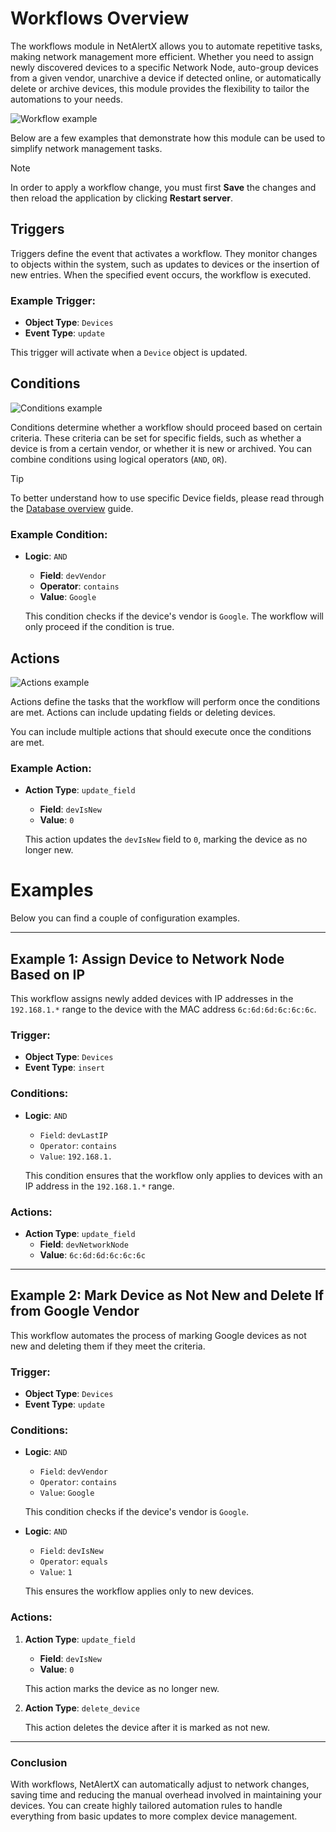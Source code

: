 # Workflows Overview

The workflows module in NetAlertX allows you to automate repetitive tasks, making network management more efficient. Whether you need to assign newly discovered devices to a specific Network Node, auto-group devices from a given vendor, unarchive a device if detected online, or automatically delete or archive devices, this module provides the flexibility to tailor the automations to your needs.

![Workflow example](./img/WORKFLOWS/workflows.png)

Below are a few examples that demonstrate how this module can be used to simplify network management tasks.

> [!NOTE] 
> In order to apply a workflow change, you must first **Save** the changes and then reload the application by clicking **Restart server**.

## Triggers

Triggers define the event that activates a workflow. They monitor changes to objects within the system, such as updates to devices or the insertion of new entries. When the specified event occurs, the workflow is executed.

### Example Trigger:
- **Object Type**: `Devices`
- **Event Type**: `update`
  
This trigger will activate when a `Device` object is updated.

## Conditions

![Conditions example](./img/WORKFLOWS/conditions.png)

Conditions determine whether a workflow should proceed based on certain criteria. These criteria can be set for specific fields, such as whether a device is from a certain vendor, or whether it is new or archived. You can combine conditions using logical operators (`AND`, `OR`).

> [!TIP]
> To better understand how to use specific Device fields, please read through the [Database overview](./DATABASE.md) guide.

### Example Condition:
- **Logic**: `AND`
  - **Field**: `devVendor`
  - **Operator**: `contains`
  - **Value**: `Google`
  
  This condition checks if the device's vendor is `Google`. The workflow will only proceed if the condition is true.

## Actions

![Actions example](./img/WORKFLOWS/actions.jpg)

Actions define the tasks that the workflow will perform once the conditions are met. Actions can include updating fields or deleting devices.

You can include multiple actions that should execute once the conditions are met.

### Example Action:
- **Action Type**: `update_field`
  - **Field**: `devIsNew`
  - **Value**: `0`
  
  This action updates the `devIsNew` field to `0`, marking the device as no longer new.


# Examples

Below you can find a couple of configuration examples.

---

## Example 1: Assign Device to Network Node Based on IP

This workflow assigns newly added devices with IP addresses in the `192.168.1.*` range to the device with the MAC address `6c:6d:6d:6c:6c:6c`.

### Trigger:
- **Object Type**: `Devices`
- **Event Type**: `insert`

### Conditions:
- **Logic**: `AND`
  - `Field`: `devLastIP`
  - `Operator`: `contains`
  - `Value`: `192.168.1.`
  
  This condition ensures that the workflow only applies to devices with an IP address in the `192.168.1.*` range.

### Actions:
- **Action Type**: `update_field`
  - **Field**: `devNetworkNode`
  - **Value**: `6c:6d:6d:6c:6c:6c`

---

## Example 2: Mark Device as Not New and Delete If from Google Vendor

This workflow automates the process of marking Google devices as not new and deleting them if they meet the criteria.

### Trigger:
- **Object Type**: `Devices`
- **Event Type**: `update`

### Conditions:
- **Logic**: `AND`
  - `Field`: `devVendor`
  - `Operator`: `contains`
  - `Value`: `Google`
  
  This condition checks if the device's vendor is `Google`.

- **Logic**: `AND`
  - `Field`: `devIsNew`
  - `Operator`: `equals`
  - `Value`: `1`
  
  This ensures the workflow applies only to new devices.

### Actions:
1. **Action Type**: `update_field`
   - **Field**: `devIsNew`
   - **Value**: `0`

   This action marks the device as no longer new.

2. **Action Type**: `delete_device`
   
   This action deletes the device after it is marked as not new.



---

### Conclusion

With workflows, NetAlertX can automatically adjust to network changes, saving time and reducing the manual overhead involved in maintaining your devices. You can create highly tailored automation rules to handle everything from basic updates to more complex device management.
